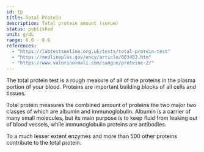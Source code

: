 ```yaml
---
id: tp
title: Total Protein
description: Total protein amount (serum)
status: published
unit: g/dL
range: 6.0 - 8.6
references:
  - "https://labtestsonline.org.uk/tests/total-protein-test"
  - "https://medlineplus.gov/ency/article/003483.htm"
  - "https://www.valorinormali.com/sangue/proteine-2/"
---
```


The total protein test is a rough measure of all of the proteins in the plasma portion of your blood. Proteins are important building blocks of all cells and tissues.

Total protein measures the combined amount of proteins the two major two classes of which are albumin and immunoglobulin. Albumin is a carrier of many small molecules, but its main purpose is to keep fluid from leaking out of blood vessels, while immunoglobulin proteins are antibodies.

To a much lesser extent enzymes and more than 500 other proteins contribute to the total protein.
